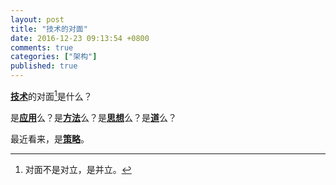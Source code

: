 ```yaml
---
layout: post
title: "技术的对面"
date: 2016-12-23 09:13:54 +0800
comments: true
categories: ["架构"]
published: true
---
```


<u>**技术**</u>的对面[^1]是什么？<!--more-->

是<u>**应用**</u>么？是<u>**方法**</u>么？是<u>**思想**</u>么？是<u>**道**</u>么？

最近看来，是<u>**策略**</u>。

[^1]: 对面不是对立，是并立。

